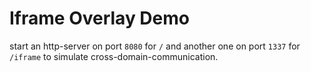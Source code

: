 # Iframe Overlay Demo

start an http-server on port `8080` for `/` and another one on port `1337` for `/iframe` to simulate cross-domain-communication.

